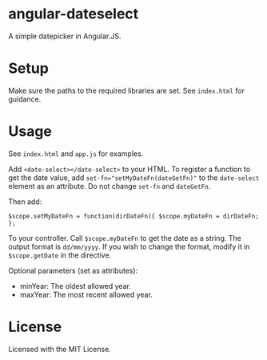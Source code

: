 # angular-dateselect
A simple datepicker in Angular.JS.

# Setup
Make sure the paths to the required libraries are set. See `index.html` for guidance.

# Usage
See `index.html` and `app.js` for examples.

Add `<date-select></date-select>` to your HTML. To register a function to get the date value, add `set-fn="setMyDateFn(dateGetFn)"` to the `date-select` element as an attribute. Do not change `set-fn` and `dateGetFn`.

Then add:

`$scope.setMyDateFn = function(dirDateFn){
  $scope.myDateFn = dirDateFn;
};`

To your controller. Call `$scope.myDateFn` to get the date as a string. The output format is `dd/mm/yyyy`. If you wish to change the format, modify it in `$scope.getDate` in the directive.

Optional parameters (set as attributes):
* minYear: The oldest allowed year.
* maxYear: The most recent allowed year.

# License
Licensed with the MIT License.
